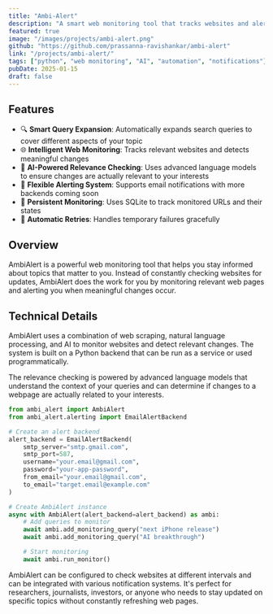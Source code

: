 ```yaml
---
title: "Ambi-Alert"
description: "A smart web monitoring tool that tracks websites and alerts you when relevant changes occur"
featured: true
image: "/images/projects/ambi-alert.png"
github: "https://github.com/prassanna-ravishankar/ambi-alert"
link: "/projects/ambi-alert/"
tags: ["python", "web monitoring", "AI", "automation", "notifications"]
pubDate: 2025-01-15
draft: false
---
```


## Features

* 🔍 **Smart Query Expansion**: Automatically expands search queries to cover different aspects of your topic
* 🌐 **Intelligent Web Monitoring**: Tracks relevant websites and detects meaningful changes
* 🤖 **AI-Powered Relevance Checking**: Uses advanced language models to ensure changes are actually relevant to your interests
* 📧 **Flexible Alerting System**: Supports email notifications with more backends coming soon
* 💾 **Persistent Monitoring**: Uses SQLite to track monitored URLs and their states
* 🔄 **Automatic Retries**: Handles temporary failures gracefully

## Overview

AmbiAlert is a powerful web monitoring tool that helps you stay informed about topics that matter to you. Instead of constantly checking websites for updates, AmbiAlert does the work for you by monitoring relevant web pages and alerting you when meaningful changes occur.

## Technical Details

AmbiAlert uses a combination of web scraping, natural language processing, and AI to monitor websites and detect relevant changes. The system is built on a Python backend that can be run as a service or used programmatically.

The relevance checking is powered by advanced language models that understand the context of your queries and can determine if changes to a webpage are actually related to your interests.

```python
from ambi_alert import AmbiAlert
from ambi_alert.alerting import EmailAlertBackend

# Create an alert backend
alert_backend = EmailAlertBackend(
    smtp_server="smtp.gmail.com",
    smtp_port=587,
    username="your.email@gmail.com",
    password="your-app-password",
    from_email="your.email@gmail.com",
    to_email="target.email@example.com"
)

# Create AmbiAlert instance
async with AmbiAlert(alert_backend=alert_backend) as ambi:
    # Add queries to monitor
    await ambi.add_monitoring_query("next iPhone release")
    await ambi.add_monitoring_query("AI breakthrough")

    # Start monitoring
    await ambi.run_monitor()
```

AmbiAlert can be configured to check websites at different intervals and can be integrated with various notification systems. It's perfect for researchers, journalists, investors, or anyone who needs to stay updated on specific topics without constantly refreshing web pages. 